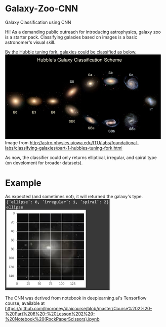 # Galaxy-Zoo-CNN
Galaxy Classification using CNN


Hi! As a demanding public outreach for introducing astrophysics, galaxy zoo is a starter pack. Classifying galaxies based on images is a basic astronomer's visual skill. 

By the Hubble tuning fork, galaxies could be classified as below.
![Hubble Fork](hubbletuning.jpeg "Hubble Tuning Fork")
Image from http://astro.physics.uiowa.edu/ITU/labs/foundational-labs/classifying-galaxies/part-1-hubbles-tuning-fork.html

As now, the classifier could only returns elliptical, irregular, and spiral type (on develoment for broader datasets).

# Example
As expected (and sometimes not), it will returned the galaxy's type. 
![Result](1587502022241.jpg "Result")

The CNN was derived from notebook in deeplearning.ai's Tensorflow course, available at https://github.com/lmoroney/dlaicourse/blob/master/Course%202%20-%20Part%208%20-%20Lesson%202%20-%20Notebook%20(RockPaperScissors).ipynb 


